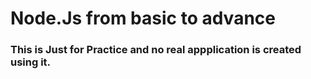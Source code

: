# Node.Js from basic to advance 

### This is Just for Practice and no real appplication is created using it.